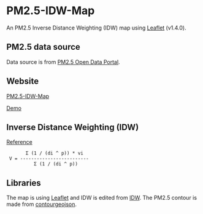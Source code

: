 # PM2.5-IDW-Map

An PM2.5 Inverse Distance Weighting (IDW) map using [Leaflet](https://leafletjs.com/) (v1.4.0).

PM2.5 data source
---
Data source is from [PM2.5 Open Data Portal](https://pm25.lass-net.org/).

Website
---
[PM2.5-IDW-Map](https://pm25.lass-net.org/GIS/IDW/)

[Demo](https://huanglipang.ml/pm2.5-idw-map/)

Inverse Distance Weighting (IDW)
---
[Reference](http://www.gitta.info/ContiSpatVar/de/html/Interpolatio_learningObject2.xhtml)

```
       Σ (1 / (di ^ p)) * vi
 V = -------------------------
          Σ (1 / (di ^ p))
```

Libraries
---
The map is using [Leaflet](https://leafletks.com/) and IDW is edited from [IDW](http://www.geonet.ch/leaflet-idw/). The PM2.5 contour is made from [contourgeojson](https://github.com/bartromgens/geojsoncontour).
